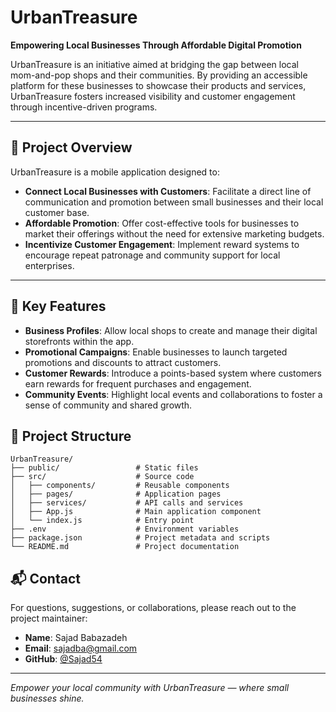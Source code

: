 
# UrbanTreasure

**Empowering Local Businesses Through Affordable Digital Promotion**

UrbanTreasure is an initiative aimed at bridging the gap between local mom-and-pop shops and their communities. By providing an accessible platform for these businesses to showcase their products and services, UrbanTreasure fosters increased visibility and customer engagement through incentive-driven programs.

---

## 🚀 Project Overview

UrbanTreasure is a mobile application designed to:

- **Connect Local Businesses with Customers**: Facilitate a direct line of communication and promotion between small businesses and their local customer base.
- **Affordable Promotion**: Offer cost-effective tools for businesses to market their offerings without the need for extensive marketing budgets.
- **Incentivize Customer Engagement**: Implement reward systems to encourage repeat patronage and community support for local enterprises.

---

## 🎯 Key Features

- **Business Profiles**: Allow local shops to create and manage their digital storefronts within the app.
- **Promotional Campaigns**: Enable businesses to launch targeted promotions and discounts to attract customers.
- **Customer Rewards**: Introduce a points-based system where customers earn rewards for frequent purchases and engagement.
- **Community Events**: Highlight local events and collaborations to foster a sense of community and shared growth.


## 📁 Project Structure

```
UrbanTreasure/
├── public/                 # Static files
├── src/                    # Source code
│   ├── components/         # Reusable components
│   ├── pages/              # Application pages
│   ├── services/           # API calls and services
│   ├── App.js              # Main application component
│   └── index.js            # Entry point
├── .env                    # Environment variables
├── package.json            # Project metadata and scripts
└── README.md               # Project documentation
```

## 📬 Contact

For questions, suggestions, or collaborations, please reach out to the project maintainer:

- **Name**: Sajad Babazadeh
- **Email**: [sajadba@gmail.com](mailto:sajadba@gmail.com)
- **GitHub**: [@Sajad54](https://github.com/Sajad54)

---

*Empower your local community with UrbanTreasure — where small businesses shine.*

